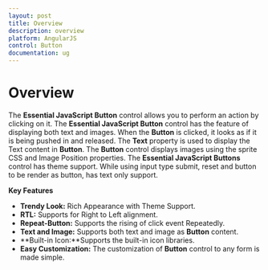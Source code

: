 ```yaml
---
layout: post
title: Overview
description: overview
platform: AngularJS
control: Button
documentation: ug
---
```


# Overview

The **Essential JavaScript Button** control allows you to perform an action by clicking on it. The **Essential JavaScript Button** control has the feature of displaying both text and images. When the **Button** is clicked, it looks as if it is being pushed in and released. The **Text** property is used to display the Text content in **Button**. The **Button** control displays images using the sprite CSS and Image Position properties. The **Essential JavaScript Buttons** control has theme support. While using input type submit, reset and button to be render as button, has text only support.

**Key Features**

* **Trendy Look:** Rich Appearance with Theme Support.
* **RTL:** Supports for Right to Left alignment.
* **Repeat-Button:** Supports the rising of click event Repeatedly. 
* **Text and Image:** Supports both text and image as **Button** content.
* **Built-in Icon:**Supports the built-in icon libraries.
* **Easy Customization:** The customization of **Button** control to any form is made simple.